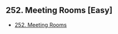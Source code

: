 ## 252. Meeting Rooms [Easy]

- [252. Meeting Rooms](https://novemberfall.github.io/LeetCode-NoteBook/#/ch1/meet)